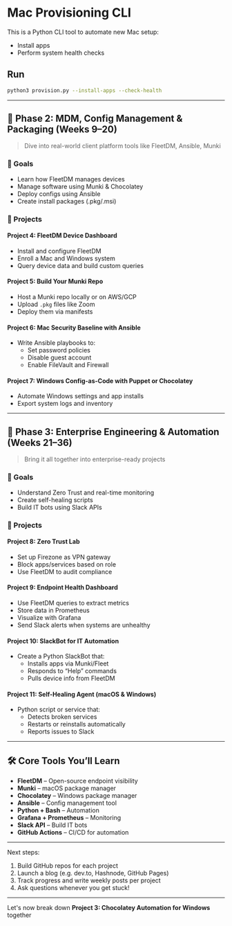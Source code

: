 # Mac Provisioning CLI

This is a Python CLI tool to automate new Mac setup:
- Install apps
- Perform system health checks

## Run
```bash
python3 provision.py --install-apps --check-health
```

---

## 🚀 Phase 2: MDM, Config Management & Packaging (Weeks 9–20)
> Dive into real-world client platform tools like FleetDM, Ansible, Munki

### 🎯 Goals
- Learn how FleetDM manages devices
- Manage software using Munki & Chocolatey
- Deploy configs using Ansible
- Create install packages (.pkg/.msi)

### 📁 Projects

#### Project 4: FleetDM Device Dashboard
- Install and configure FleetDM
- Enroll a Mac and Windows system
- Query device data and build custom queries

#### Project 5: Build Your Munki Repo
- Host a Munki repo locally or on AWS/GCP
- Upload `.pkg` files like Zoom
- Deploy them via manifests

#### Project 6: Mac Security Baseline with Ansible
- Write Ansible playbooks to:
  - Set password policies
  - Disable guest account
  - Enable FileVault and Firewall

#### Project 7: Windows Config-as-Code with Puppet or Chocolatey
- Automate Windows settings and app installs
- Export system logs and inventory

---

## 🧠 Phase 3: Enterprise Engineering & Automation (Weeks 21–36)
> Bring it all together into enterprise-ready projects

### 🎯 Goals
- Understand Zero Trust and real-time monitoring
- Create self-healing scripts
- Build IT bots using Slack APIs

### 📁 Projects

#### Project 8: Zero Trust Lab
- Set up Firezone as VPN gateway
- Block apps/services based on role
- Use FleetDM to audit compliance

#### Project 9: Endpoint Health Dashboard
- Use FleetDM queries to extract metrics
- Store data in Prometheus
- Visualize with Grafana
- Send Slack alerts when systems are unhealthy

#### Project 10: SlackBot for IT Automation
- Create a Python SlackBot that:
  - Installs apps via Munki/Fleet
  - Responds to “Help” commands
  - Pulls device info from FleetDM

#### Project 11: Self-Healing Agent (macOS & Windows)
- Python script or service that:
  - Detects broken services
  - Restarts or reinstalls automatically
  - Reports issues to Slack

---

## 🛠️ Core Tools You’ll Learn
- **FleetDM** – Open-source endpoint visibility
- **Munki** – macOS package manager
- **Chocolatey** – Windows package manager
- **Ansible** – Config management tool
- **Python + Bash** – Automation
- **Grafana + Prometheus** – Monitoring
- **Slack API** – Build IT bots
- **GitHub Actions** – CI/CD for automation

---

Next steps:
1. Build GitHub repos for each project
2. Launch a blog (e.g. dev.to, Hashnode, GitHub Pages)
3. Track progress and write weekly posts per project
4. Ask questions whenever you get stuck!

---

Let's now break down **Project 3: Chocolatey Automation for Windows** together
